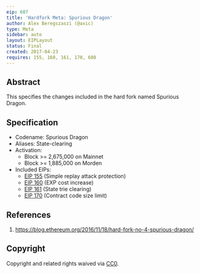 ```yaml
---
eip: 607
title: 'Hardfork Meta: Spurious Dragon'
author: Alex Beregszaszi (@axic)
type: Meta
sidebar: auto
layout: EIPLayout
status: Final
created: 2017-04-23
requires: 155, 160, 161, 170, 608
---
```


## Abstract

This specifies the changes included in the hard fork named Spurious Dragon.

## Specification

- Codename: Spurious Dragon
- Aliases: State-clearing
- Activation:
  - Block >= 2,675,000 on Mainnet
  - Block >= 1,885,000 on Morden
- Included EIPs:
  - [EIP 155](https://eips.ethereum.org/EIPS/eip-155) (Simple replay attack protection)
  - [EIP 160](https://eips.ethereum.org/EIPS/eip-160) (EXP cost increase)
  - [EIP 161](https://eips.ethereum.org/EIPS/eip-161) (State trie clearing)
  - [EIP 170](https://eips.ethereum.org/EIPS/eip-170) (Contract code size limit)

## References

1. https://blog.ethereum.org/2016/11/18/hard-fork-no-4-spurious-dragon/

## Copyright

Copyright and related rights waived via [CC0](https://creativecommons.org/publicdomain/zero/1.0/).
